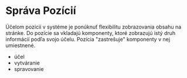 # Správa Pozícií

Účelom pozícií v systéme je ponúknuť flexibilitu zobrazovania obsahu na stránke. Do pozície sa vkladajú komponenty, ktoré zobrazujú istý druh informácií podľa svojo účelu. Pozícia "zastrešuje" komponenty v nej umiestnené.

- účel
- vytváranie
- spravovanie